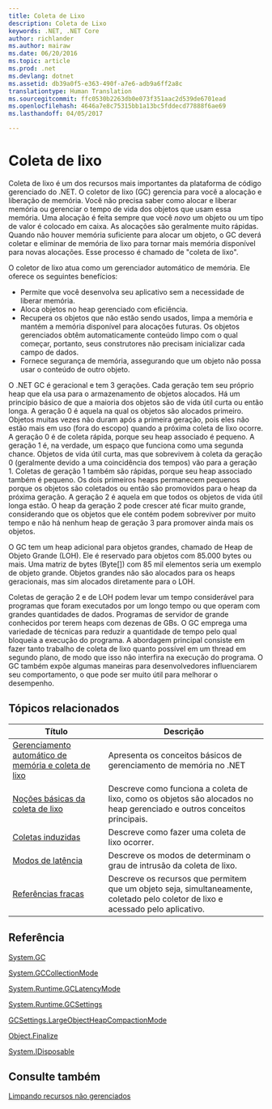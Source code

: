 ```yaml
---
title: Coleta de Lixo
description: Coleta de Lixo
keywords: .NET, .NET Core
author: richlander
ms.author: mairaw
ms.date: 06/20/2016
ms.topic: article
ms.prod: .net
ms.devlang: dotnet
ms.assetid: db39a0f5-e363-490f-a7e6-adb9a6ff2a8c
translationtype: Human Translation
ms.sourcegitcommit: ffc0530b2263db0e073f351aac2d539de6701ead
ms.openlocfilehash: 4646a7e8c75315bb1a13bc5fddecd77888f6ae69
ms.lasthandoff: 04/05/2017

---
```


# <a name="garbage-collection"></a>Coleta de lixo

Coleta de lixo é um dos recursos mais importantes da plataforma de código gerenciado do .NET. O coletor de lixo (GC) gerencia para você a alocação e liberação de memória. Você não precisa saber como alocar e liberar memória ou gerenciar o tempo de vida dos objetos que usam essa memória. Uma alocação é feita sempre que você _novo_ um objeto ou um tipo de valor é colocado em caixa. As alocações são geralmente muito rápidas. Quando não houver memória suficiente para alocar um objeto, o GC deverá coletar e eliminar de memória de lixo para tornar mais memória disponível para novas alocações. Esse processo é chamado de "coleta de lixo".

O coletor de lixo atua como um gerenciador automático de memória. Ele oferece os seguintes benefícios:

*   Permite que você desenvolva seu aplicativo sem a necessidade de liberar memória.
*   Aloca objetos no heap gerenciado com eficiência.
*   Recupera os objetos que não estão sendo usados, limpa a memória e mantém a memória disponível para alocações futuras. Os objetos gerenciados obtêm automaticamente conteúdo limpo com o qual começar, portanto, seus construtores não precisam inicializar cada campo de dados.
*   Fornece segurança de memória, assegurando que um objeto não possa usar o conteúdo de outro objeto.

O .NET GC é geracional e tem 3 gerações. Cada geração tem seu próprio heap que ela usa para o armazenamento de objetos alocados. Há um princípio básico de que a maioria dos objetos são de vida útil curta ou então longa. A geração 0 é aquela na qual os objetos são alocados primeiro. Objetos muitas vezes não duram após a primeira geração, pois eles não estão mais em uso (fora do escopo) quando a próxima coleta de lixo ocorre. A geração 0 é de coleta rápida, porque seu heap associado é pequeno. A geração 1 é, na verdade, um espaço que funciona como uma segunda chance. Objetos de vida útil curta, mas que sobrevivem à coleta da geração 0 (geralmente devido a uma coincidência dos tempos) vão para a geração 1\. Coletas de geração 1 também são rápidas, porque seu heap associado também é pequeno. Os dois primeiros heaps permanecem pequenos porque os objetos são coletados ou então são promovidos para o heap da próxima geração. A geração 2 é aquela em que todos os objetos de vida útil longa estão. O heap da geração 2 pode crescer até ficar muito grande, considerando que os objetos que ele contém podem sobreviver por muito tempo e não há nenhum heap de geração 3 para promover ainda mais os objetos.

O GC tem um heap adicional para objetos grandes, chamado de Heap de Objeto Grande (LOH). Ele é reservado para objetos com 85.000 bytes ou mais. Uma matriz de bytes (Byte[]) com 85 mil elementos seria um exemplo de objeto grande. Objetos grandes não são alocados para os heaps geracionais, mas sim alocados diretamente para o LOH.

Coletas de geração 2 e de LOH podem levar um tempo considerável para programas que foram executados por um longo tempo ou que operam com grandes quantidades de dados. Programas de servidor de grande conhecidos por terem heaps com dezenas de GBs. O GC emprega uma variedade de técnicas para reduzir a quantidade de tempo pelo qual bloqueia a execução do programa. A abordagem principal consiste em fazer tanto trabalho de coleta de lixo quanto possível em um thread em segundo plano, de modo que isso não interfira na execução do programa. O GC também expõe algumas maneiras para desenvolvedores influenciarem seu comportamento, o que pode ser muito útil para melhorar o desempenho.

## <a name="related-topics"></a>Tópicos relacionados

Título | Descrição
----- | ----------- 
[Gerenciamento automático de memória e coleta de lixo](gc.md) | Apresenta os conceitos básicos de gerenciamento de memória no .NET
[Noções básicas da coleta de lixo](fundamentals.md) | Descreve como funciona a coleta de lixo, como os objetos são alocados no heap gerenciado e outros conceitos principais.
[Coletas induzidas](induced.md) | Descreve como fazer uma coleta de lixo ocorrer.
[Modos de latência](latency.md) | Descreve os modos de determinam o grau de intrusão da coleta de lixo.
[Referências fracas](weak-references.md) | Descreve os recursos que permitem que um objeto seja, simultaneamente, coletado pelo coletor de lixo e acessado pelo aplicativo.
 
## <a name="reference"></a>Referência

[System.GC](xref:System.GC)

[System.GCCollectionMode](xref:System.GCCollectionMode)

[System.Runtime.GCLatencyMode](xref:System.Runtime.GCLatencyMode)

[System.Runtime.GCSettings](xref:System.Runtime.GCSettings)

[GCSettings.LargeObjectHeapCompactionMode](xref:System.Runtime.GCSettings.LargeObjectHeapCompactionMode)

[Object.Finalize](xref:System.Object.Finalize)

[System.IDisposable](xref:System.IDisposable)

## <a name="see-also"></a>Consulte também

[Limpando recursos não gerenciados](unmanaged.md)


